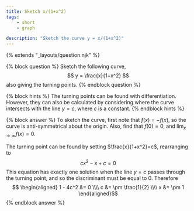 ```yaml
---
title: Sketch x/(1+x^2)
tags:
    - short
    - graph

description: "Sketch the curve y = x/(1+x^2)"
---
```

{% extends "_layouts/question.njk" %}

{% block question %}
Sketch the following curve,
$$ y = \frac{x}{1+x^2} $$
also giving the turning points.
{% endblock question %}

{% block hints %}
The turning points can be found with differentiation. However, they can also 
be calculated by considering where the curve intersects with the line $y=c$, 
where $c$ is a constant.
{% endblock hints %}

{% block answer %}
To sketch the curve, first note that $f(x)=-f(x)$, so the curve is 
anti-symmetrical about the origin. Also, find that $f(0)=0$, and 
$\lim_{x\to\infty}f(x)=0$.

The turning point can be found by setting $\frac{x}{1+x^2}=c$, rearranging to 
$$ c x^2 - x + c = 0 $$
This equation has exactly one solution when the line $y=c$ passes through the 
turning point, and so the discriminant must be equal to 0. Therefore
$$ \begin{aligned}
 1 - 4c^2 &= 0 \\\\
 c &= \pm \frac{1}{2} \\\\
 x &= \pm 1 
\end{aligned}$$
{% endblock answer %}